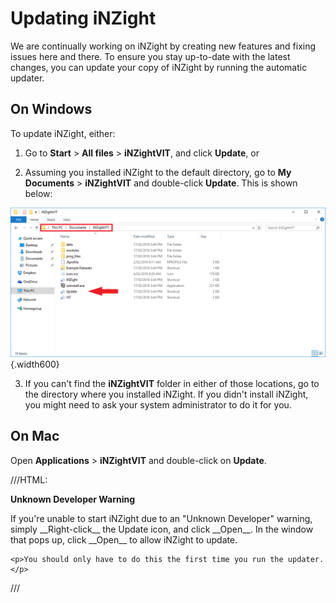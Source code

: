 # Updating iNZight

We are continually working on iNZight by creating new features and fixing issues here and there. To ensure you stay up-to-date with the latest changes, you can update your copy of iNZight by running the automatic updater.

## On Windows

To update iNZight, either:

1. Go to **Start** > **All files** > **iNZightVIT**, and click **Update**, or

2. Assuming you installed iNZight to the default directory, go to **My Documents** > **iNZightVIT** and double-click **Update**. This is shown below:

![Update iNZight](4_update_inzight.png) {.width600}

3. If you can't find the **iNZightVIT** folder in either of those locations, go to the directory where you installed iNZight. If you didn't install iNZight, you might need to ask your system administrator to do it for you.

## On Mac

Open **Applications** &gt; **iNZightVIT** and double-click on **Update**.

///HTML:

<div class="panel panel-warning">
  <div class="panel-heading">
    <strong>Unknown Developer Warning</strong>
  </div>
  <div class="panel-body">
    <p>
      If you're unable to start iNZight due to an "Unknown Developer" warning,
      simply __Right-click__ the Update icon, and click __Open__.
      In the window that pops up, click __Open__ to allow iNZight to update.
    </p>

    <p>You should only have to do this the first time you run the updater.</p>

  </div>
</div>
///
